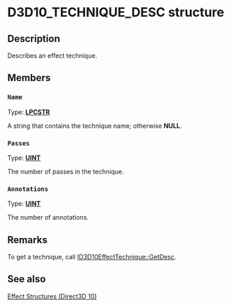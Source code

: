 # D3D10_TECHNIQUE_DESC structure

## Description

Describes an effect technique.

## Members

### `Name`

Type: **[LPCSTR](https://learn.microsoft.com/windows/desktop/WinProg/windows-data-types)**

A string that contains the technique name; otherwise **NULL**.

### `Passes`

Type: **[UINT](https://learn.microsoft.com/windows/desktop/WinProg/windows-data-types)**

The number of passes in the technique.

### `Annotations`

Type: **[UINT](https://learn.microsoft.com/windows/desktop/WinProg/windows-data-types)**

The number of annotations.

## Remarks

To get a technique, call [ID3D10EffectTechnique::GetDesc](https://learn.microsoft.com/windows/desktop/api/d3d10effect/nf-d3d10effect-id3d10effecttechnique-getdesc).

## See also

[Effect Structures (Direct3D 10)](https://learn.microsoft.com/windows/desktop/direct3d10/d3d10-graphics-reference-effect-structures)